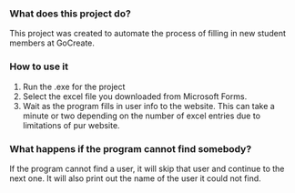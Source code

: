 ### What does this project do?
This project was created to automate the process of filling in new student members at GoCreate.

### How to use it
1. Run the .exe for the project
2. Select the excel file you downloaded from Microsoft Forms.
3. Wait as the program fills in user info to the website. This can take a minute or two depending on the number of excel entries due to limitations of pur website.

### What happens if the program cannot find somebody?
If the program cannot find a user, it will skip that user and continue to the next one. 
It will also print out the name of the user it could not find.